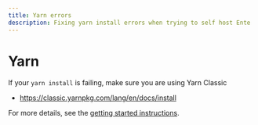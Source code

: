 ```yaml
---
title: Yarn errors
description: Fixing yarn install errors when trying to self host Ente
---
```


# Yarn

If your `yarn install` is failing, make sure you are using Yarn Classic

-   https://classic.yarnpkg.com/lang/en/docs/install

For more details, see the
[getting started instructions](https://github.com/ente-io/ente/blob/main/web/docs/new.md).
